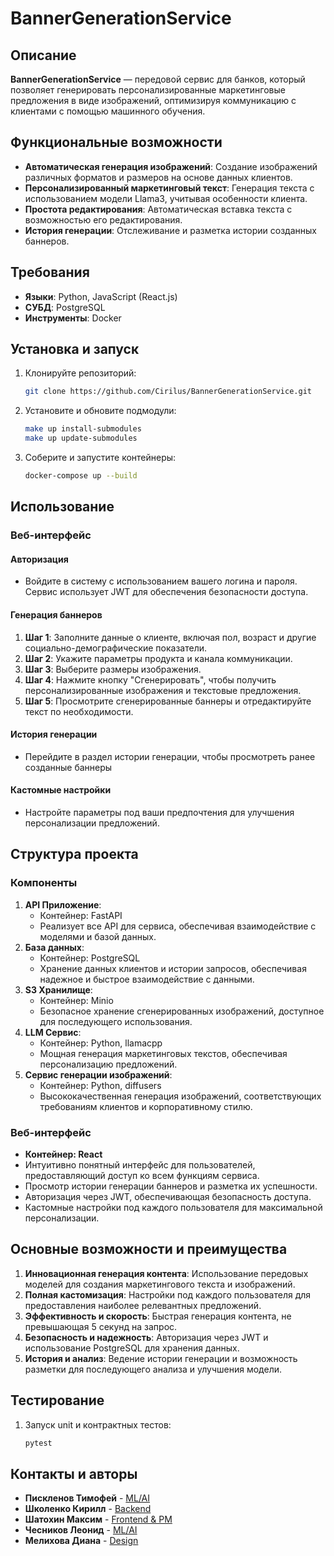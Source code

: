 # BannerGenerationService

## Описание
**BannerGenerationService** — передовой сервис для банков, который позволяет генерировать персонализированные маркетинговые предложения в виде изображений, оптимизируя коммуникацию с клиентами с помощью машинного обучения.

## Функциональные возможности
- **Автоматическая генерация изображений**: Создание изображений различных форматов и размеров на основе данных клиентов.
- **Персонализированный маркетинговый текст**: Генерация текста с использованием модели Llama3, учитывая особенности клиента.
- **Простота редактирования**: Автоматическая вставка текста с возможностью его редактирования.
- **История генерации**: Отслеживание и разметка истории созданных баннеров.

## Требования
- **Языки**: Python, JavaScript (React.js)
- **СУБД**: PostgreSQL
- **Инструменты**: Docker

## Установка и запуск
1. Клонируйте репозиторий:
    ```bash
    git clone https://github.com/Cirilus/BannerGenerationService.git
    ```
2. Установите и обновите подмодули:
    ```bash
    make up install-submodules
    make up update-submodules
    ```
3. Соберите и запустите контейнеры:
    ```bash
    docker-compose up --build
    ```

## Использование
### Веб-интерфейс
#### Авторизация
- Войдите в систему с использованием вашего логина и пароля. Сервис использует JWT для обеспечения безопасности доступа.

#### Генерация баннеров
1. **Шаг 1**: Заполните данные о клиенте, включая пол, возраст и другие социально-демографические показатели.
2. **Шаг 2**: Укажите параметры продукта и канала коммуникации.
3. **Шаг 3**: Выберите размеры изображения.
4. **Шаг 4**: Нажмите кнопку "Сгенерировать", чтобы получить персонализированные изображения и текстовые предложения.
5. **Шаг 5**: Просмотрите сгенерированные баннеры и отредактируйте текст по необходимости.

#### История генерации
- Перейдите в раздел истории генерации, чтобы просмотреть ранее созданные баннеры

#### Кастомные настройки
- Настройте параметры под ваши предпочтения для улучшения персонализации предложений.

## Структура проекта
### Компоненты
1. **API Приложение**:
    - Контейнер: FastAPI
    - Реализует все API для сервиса, обеспечивая взаимодействие с моделями и базой данных.
2. **База данных**:
    - Контейнер: PostgreSQL
    - Хранение данных клиентов и истории запросов, обеспечивая надежное и быстрое взаимодействие с данными.
3. **S3 Хранилище**:
    - Контейнер: Minio
    - Безопасное хранение сгенерированных изображений, доступное для последующего использования.
4. **LLM Сервис**:
    - Контейнер: Python, llamacpp
    - Мощная генерация маркетинговых текстов, обеспечивая персонализацию предложений.
5. **Сервис генерации изображений**:
    - Контейнер: Python, diffusers
    - Высококачественная генерация изображений, соответствующих требованиям клиентов и корпоративному стилю.

### Веб-интерфейс
- **Контейнер: React**
- Интуитивно понятный интерфейс для пользователей, предоставляющий доступ ко всем функциям сервиса.
- Просмотр истории генерации баннеров и разметка их успешности.
- Авторизация через JWT, обеспечивающая безопасность доступа.
- Кастомные настройки под каждого пользователя для максимальной персонализации.

## Основные возможности и преимущества
1. **Инновационная генерация контента**: Использование передовых моделей для создания маркетингового текста и изображений.
2. **Полная кастомизация**: Настройки под каждого пользователя для предоставления наиболее релевантных предложений.
3. **Эффективность и скорость**: Быстрая генерация контента, не превышающая 5 секунд на запрос.
4. **Безопасность и надежность**: Авторизация через JWT и использование PostgreSQL для хранения данных.
5. **История и анализ**: Ведение истории генерации и возможность разметки для последующего анализа и улучшения модели.

## Тестирование
1. Запуск unit и контрактных тестов:
    ```bash
    pytest
    ```

## Контакты и авторы
- **Пискленов Тимофей** - [ML/AI](https://t.me/Pocket_brain)
- **Школенко Кирилл** - [Backend](https://t.me/kirusha23)
- **Шатохин Максим** - [Frontend & PM](https://t.me/WWLaunch)
- **Чесников Леонид** - [ML/AI](https://t.me/RebelRaider)
- **Мелихова Диана** - [Design](https://t.me/dinaubergine)
